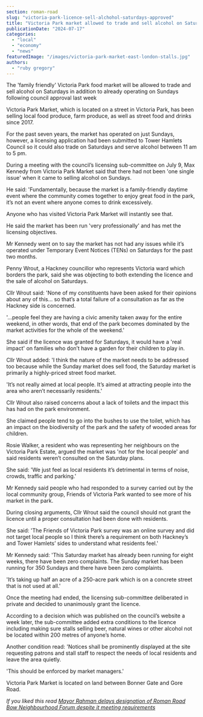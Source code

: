 ```yaml
---
section: roman-road
slug: "victoria-park-licence-sell-alchohol-saturdays-approved"
title: "Victoria Park market allowed to trade and sell alcohol on Saturdays"
publicationDate: "2024-07-17"
categories: 
  - "local"
  - "economy"
  - "news"
featuredImage: "/images/victoria-park-market-east-london-stalls.jpg"
authors: 
  - "ruby gregory"
---
```


The 'family friendly' Victoria Park food market will be allowed to trade and sell alcohol on Saturdays in addition to already operating on Sundays following council approval last week

Victoria Park Market, which is located on a street in Victoria Park, has been selling local food produce, farm produce, as well as street food and drinks since 2017.

For the past seven years, the market has operated on just Sundays, however, a licensing application had been submitted to Tower Hamlets Council so it could also trade on Saturdays and serve alcohol between 11 am to 5 pm.

During a meeting with the council’s licensing sub-committee on July 9, Max Kennedy from Victoria Park Market said that there had not been 'one single issue' when it came to selling alcohol on Sundays.

He said: 'Fundamentally, because the market is a family-friendly daytime event where the community comes together to enjoy great food in the park, it’s not an event where anyone comes to drink excessively.

Anyone who has visited Victoria Park Market will instantly see that.

He said the market has been run 'very professionally' and has met the licensing objectives.

Mr Kennedy went on to say the market has not had any issues while it’s operated under Temporary Event Notices (TENs) on Saturdays for the past two months.

Penny Wrout, a Hackney councillor who represents Victoria ward which borders the park, said she was objecting to both extending the licence and the sale of alcohol on Saturdays.

Cllr Wrout said: 'None of my constituents have been asked for their opinions about any of this… so that’s a total failure of a consultation as far as the Hackney side is concerned.

'…people feel they are having a civic amenity taken away for the entire weekend, in other words, that end of the park becomes dominated by the market activities for the whole of the weekend.'

She said if the licence was granted for Saturdays, it would have a 'real impact' on families who don’t have a garden for their children to play in.

Cllr Wrout added: 'I think the nature of the market needs to be addressed too because while the Sunday market does sell food, the Saturday market is primarily a highly-priced street food market.

'It’s not really aimed at local people. It’s aimed at attracting people into the area who aren’t necessarily residents.'

Cllr Wrout also raised concerns about a lack of toilets and the impact this has had on the park environment.

She claimed people tend to go into the bushes to use the toilet, which has an impact on the biodiversity of the park and the safety of wooded areas for children.

Rosie Walker, a resident who was representing her neighbours on the Victoria Park Estate, argued the market was 'not for the local people' and said residents weren’t consulted on the Saturday plans.

She said: 'We just feel as local residents it’s detrimental in terms of noise, crowds, traffic and parking.'

Mr Kennedy said people who had responded to a survey carried out by the local community group, Friends of Victoria Park wanted to see more of his market in the park.

During closing arguments, Cllr Wrout said the council should not grant the licence until a proper consultation had been done with residents.

She said: 'The Friends of Victoria Park survey was an online survey and did not target local people so I think there’s a requirement on both Hackney’s and Tower Hamlets’ sides to understand what residents feel.'

Mr Kennedy said: 'This Saturday market has already been running for eight weeks, there have been zero complaints. The Sunday market has been running for 350 Sundays and there have been zero complaints.

'It’s taking up half an acre of a 250-acre park which is on a concrete street that is not used at all.'

Once the meeting had ended, the licensing sub-committee deliberated in private and decided to unanimously grant the licence.

According to a decision which was published on the council’s website a week later, the sub-committee added extra conditions to the licence including making sure stalls selling beer, natural wines or other alcohol not be located within 200 metres of anyone’s home.

Another condition read: 'Notices shall be prominently displayed at the site requesting patrons and stall staff to respect the needs of local residents and leave the area quietly.

'This should be enforced by market managers.'

Victoria Park Market is located on land between Bonner Gate and Gore Road.

_If you liked this read [Mayor Rahman delays designation of Roman Road Bow Neighbourhood Forum despite it meeting requirements](https://romanroadlondon.com/neighbourhood-forum-designation-delayed-by-mayor-despite-meeting-requirements/)_
